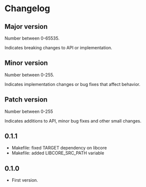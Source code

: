 Changelog
=========

## Major version
Number between 0-65535.

Indicates breaking changes to API or implementation.

## Minor version
Number between 0-255.

Indicates implementation changes or bug fixes that affect behavior.

## Patch version
Number between 0-255

Indicates additions to API, minor bug fixes and other small changes.

0.1.1
-----
- Makefile: fixed TARGET dependency on libcore
- Makefile: added LIBCORE_SRC_PATH variable

0.1.0
------
- First version.

